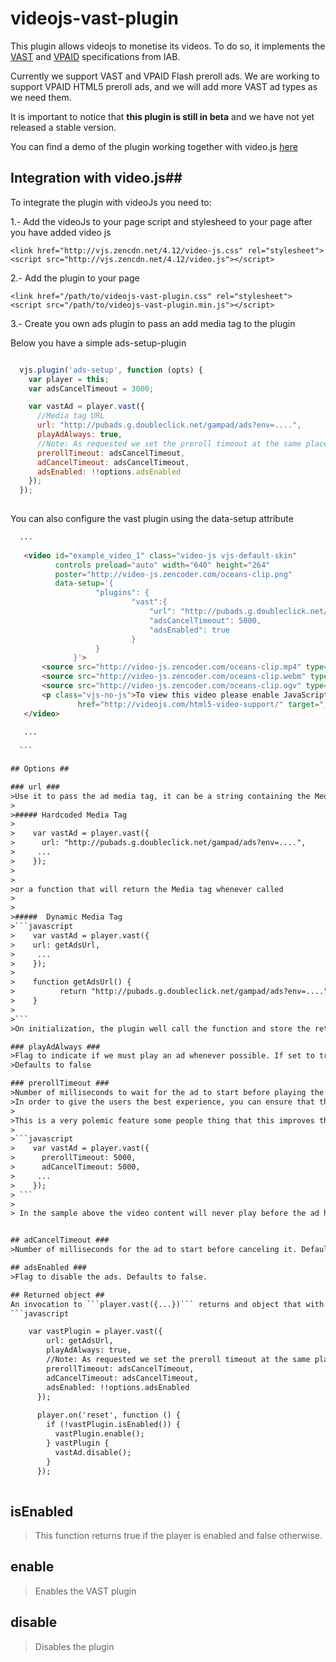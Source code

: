 # videojs-vast-plugin

  This plugin allows videojs to monetise its videos. To do so, it implements the [VAST](https://www.google.es/url?sa=t&rct=j&q=&esrc=s&source=web&cd=1&cad=rja&uact=8&ved=0CCIQFjAA&url=http%3A%2F%2Fwww.iab.net%2Fmedia%2Ffile%2FVASTv3.0.pdf&ei=pLJtVY-4Ocb0UNrBg6AH&usg=AFQjCNGKWI6H1OgqsxcWN9aNUurhZfg5uQ&sig2=l3MNKUx4yXYcBz33StyH3w&bvm=bv.94911696,d.d24) and [VPAID](http://www.iab.net/media/file/VPAID_2.0_Final_04-10-2012.pdf) specifications from IAB.
  
  Currently we support VAST and VPAID Flash preroll ads. 
  We are working to support VPAID HTML5 preroll ads, and we will add more VAST ad types as we need them.
  
  It is important to notice that **this plugin is still in beta** and we have not yet released a stable version.
  
  You can find a demo of the plugin working together with video.js [here](http://mailonline.github.io/videojs-vast-plugin)

## Integration with video.js##
  To integrate the plugin with videoJs you need to:
  
  1.- Add the videoJs to your page script and stylesheed to your page after you have added video js
  ```
  <link href="http://vjs.zencdn.net/4.12/video-js.css" rel="stylesheet">
  <script src="http://vjs.zencdn.net/4.12/video.js"></script>
  ```
  2.- Add the plugin to your page
  ```
  <link href="/path/to/videojs-vast-plugin.css" rel="stylesheet">
  <script src="/path/to/videojs-vast-plugin.min.js"></script>
  ```
  3.- Create you own ads plugin to pass an add media tag to the plugin
  
  Below you have a simple ads-setup-plugin
    
  ```javascript
  
    vjs.plugin('ads-setup', function (opts) {
      var player = this;
      var adsCancelTimeout = 3000;
  
      var vastAd = player.vast({
        //Media tag URL
        url: "http://pubads.g.doubleclick.net/gampad/ads?env=....",
        playAdAlways: true,
        //Note: As requested we set the preroll timeout at the same place thant the adsCancelTimeout
        prerollTimeout: adsCancelTimeout,
        adCancelTimeout: adsCancelTimeout,
        adsEnabled: !!options.adsEnabled
      });
    });
    
  ```
  
  You can also configure the vast plugin using the data-setup attribute
  ```html
    ...
    
     <video id="example_video_1" class="video-js vjs-default-skin"
            controls preload="auto" width="640" height="264"
            poster="http://video-js.zencoder.com/oceans-clip.png"
            data-setup='{
                     "plugins": {
                             "vast":{
                                 "url": "http://pubads.g.doubleclick.net/gampad/ads?env=....",
                                 "adsCancelTimeout": 5000,
                                 "adsEnabled": true
                             }
                     }
                }'>
         <source src="http://video-js.zencoder.com/oceans-clip.mp4" type='video/mp4'/>
         <source src="http://video-js.zencoder.com/oceans-clip.webm" type='video/webm'/>
         <source src="http://video-js.zencoder.com/oceans-clip.ogv" type='video/ogg'/>
         <p class="vjs-no-js">To view this video please enable JavaScript, and consider upgrading to a web browser that <a
                 href="http://videojs.com/html5-video-support/" target="_blank">supports HTML5 video</a></p>
     </video>
     
     ...
      
    ```
  
## Options ##
  
### url ###
  >Use it to pass the ad media tag, it can be a string containing the Media tag url
  >
  >##### Hardcoded Media Tag
  >
  >    var vastAd = player.vast({
  >      url: "http://pubads.g.doubleclick.net/gampad/ads?env=....",
  >     ...
  >    });
  >
  >
  >or a function that will return the Media tag whenever called
  >
  >
  >#####  Dynamic Media Tag
  >```javascript
  >    var vastAd = player.vast({
  >    url: getAdsUrl,
  >     ...
  >    });
  >    
  >    function getAdsUrl() {
  >          return "http://pubads.g.doubleclick.net/gampad/ads?env=....";
  >    }
  >
  >```
  >On initialization, the plugin well call the function and store the returned Media tag to request the VAST/VPAID ads.
  
### playAdAlways ###
  >Flag to indicate if we must play an ad whenever possible. If set to true the plugin will play an ad every time the user watches a new video or replays the actual video.
  >Defaults to false
  
### prerollTimeout ###
  >Number of milliseconds to wait for the ad to start before playing the video content. Defaults to 500
  >In order to give the users the best experience, you can ensure that the video starts playing if it takes longer than the specified timeout. When the ad becomes ready to play, the plugin will pause the content and display the ad.
  >
  >This is a very polemic feature some people thing that this improves the user experience other people thinks the opposite. If your don't want the content to play before the ad has played. Set the same number for the 'prerollTimeout' and the 'adCancelTimeout' like in the sample below:
  >
  >```javascript
  >    var vastAd = player.vast({
  >      prerollTimeout: 5000,
  >      adCancelTimeout: 5000,
  >     ...
  >    });
  > ```
  >
  > In the sample above the video content will never play before the ad has been played or canceled.
  
  
## adCancelTimeout ###
 >Number of milliseconds for the ad to start before canceling it. Defaults to 3000
 
## adsEnabled ###
 >Flag to disable the ads. Defaults to false.
 
## Returned object ##
 An invocation to ```player.vast({...})``` returns and object that with two functions that allow you to dynamically enable or disable the vast plugin.
  ```javascript
  
      var vastPlugin = player.vast({
          url: getAdsUrl,
          playAdAlways: true,
          //Note: As requested we set the preroll timeout at the same place thant the adsCancelTimeout
          prerollTimeout: adsCancelTimeout,
          adCancelTimeout: adsCancelTimeout,
          adsEnabled: !!options.adsEnabled
        });
    
        player.on('reset', function () {
          if (!vastPlugin.isEnabled()) {
            vastPlugin.enable();
          } vastPlugin {
            vastAd.disable();
          }
        });
    
  ```
  
## isEnabled ##
  >This function returns true if the player is enabled and false otherwise.
  
## enable ##
  >Enables the VAST plugin
  
## disable ##
  >Disables the plugin
  